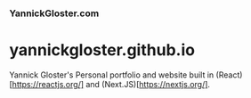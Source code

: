 ### YannickGloster.com

# yannickgloster.github.io

Yannick Gloster's Personal portfolio and website built in (React)[https://reactjs.org/] and (Next.JS)[https://nextjs.org/].
